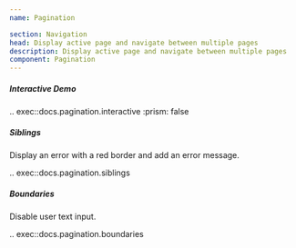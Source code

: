 ```yaml
---
name: Pagination

section: Navigation
head: Display active page and navigate between multiple pages
description: Display active page and navigate between multiple pages
component: Pagination
---
```


##### Interactive Demo

.. exec::docs.pagination.interactive
    :prism: false

##### Siblings

Display an error with a red border and add an error message.

.. exec::docs.pagination.siblings

##### Boundaries

Disable user text input.

.. exec::docs.pagination.boundaries


